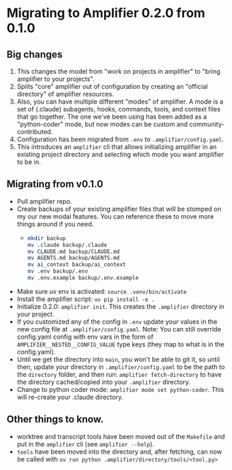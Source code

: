 # Migrating to Amplifier 0.2.0 from 0.1.0

## Big changes

1. This changes the model from "work on projects in amplifier" to "bring amplifier to your projects".
2. Splits "core" amplifier out of configuration by creating an "official directory" of amplifier resources.
3. Also, you can have multiple different "modes" of amplifier. A mode is a set of (.claude) subagents, hooks, commands, tools, and context files that go together. The one we've been using has been added as a "python-coder" mode, but now modes can be custom and community-contributed.
4. Configuration has been migrated from `.env` to `.amplifier/config.yaml`.
5. This introduces an `amplifier` cli that allows initializing amplifier in an existing project directory and selecting which mode you want amplifier to be in.

## Migrating from v0.1.0

- Pull amplifier repo.
- Create backups of your existing amplifier files that will be stomped on my our new modal features. You can reference these to move more things around if you need.
  - ```bash
    mkdir backup
    mv .claude backup/.claude
    mv CLAUDE.md backup/CLAUDE.md
    mv AGENTS.md backup/AGENTS.md
    mv ai_context backup/ai_context
    mv .env backup/.env
    mv .env.example backup/.env.example
    ```
- Make sure uv env is activated: `source .venv/bin/activate`
- Install the amplifier script: `uv pip install -e .`
- Initialize 0.2.0: `amplifier init`. This creates the `.amplifier` directory in your project.
- If you customized any of the config in `.env` update your values in the new config file at `.amplifier/config.yaml`. Note: You can still override config.yaml config with env vars in the form of `AMPLIFIER__NESTED__CONFIG_VALUE` type keys (they map to what is in the config.yaml).
- Until we get the directory into `main`, you won't be able to git it, so until then, update your directory in `.amplifier/config.yaml`  to be the path to the `directory` folder, and then run: `amplifier fetch-directory` to have the directory cached/copied into your `.amplifier` directory.
- Change to python coder mode: `amplifier mode set python-coder`. This will re-create your .claude directory.

## Other things to know.

- worktree and transcript tools have been moved out of the `Makefile` and put in the `amplifier` cli (see `amplifier --help`).
- `tools` have been moved into the directory and, after fetching, can now be called with `uv run python .amplifier/directory/tools/<tool.py>`

